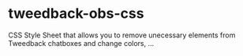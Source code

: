 # tweedback-obs-css
CSS Style Sheet that allows you to remove unecessary elements from Tweedback chatboxes and change colors, ...

